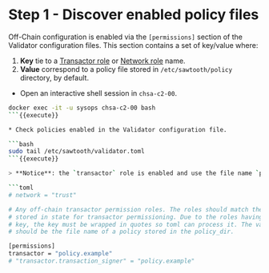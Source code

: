 # Step 1 - Discover enabled policy files

Off-Chain configuration is enabled via the `[permissions]` section of the Validator configuration files.
This section contains a set of key/value where:

1. **Key** tie to a [Transactor role](https://sawtooth.hyperledger.org/docs/core/releases/1.0.5/sysadmin_guide/configuring_permissions.html#transactor-roles) or [Network role](https://sawtooth.hyperledger.org/docs/core/releases/1.0.5/sysadmin_guide/configuring_permissions.html#network-roles) name.
2. **Value** correspond to a policy file stored in `/etc/sawtooth/policy` directory, by default.

* Open an interactive shell session in `chsa-c2-00`.

```bash
docker exec -it -u sysops chsa-c2-00 bash
```{{execute}}

* Check policies enabled in the Validator configuration file.

```bash
sudo tail /etc/sawtooth/validator.toml
```{{execute}}

> **Notice**: the `transactor` role is enabled and use the file name `policy.example`.

```toml
# network = "trust"

# Any off-chain transactor permission roles. The roles should match the roles
# stored in state for transactor permissioning. Due to the roles having . in the
# key, the key must be wrapped in quotes so toml can process it. The value
# should be the file name of a policy stored in the policy_dir.

[permissions]
transactor = "policy.example"
# "transactor.transaction_signer" = "policy.example"
```
